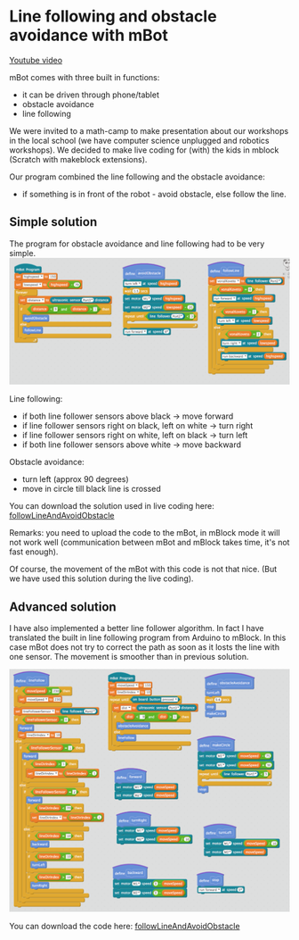 # Line following and obstacle avoidance with mBot

[Youtube video](https://www.youtube.com/watch?v=QsXyMG2tgc0)

mBot comes with three built in functions:
- it can be driven through phone/tablet
- obstacle avoidance
- line following

We were invited to a math-camp to make presentation about our workshops in the local school (we have computer science unplugged and robotics workshops).
We decided to make live coding for (with) the kids in mblock (Scratch with makeblock extensions).

Our program combined the line following and the obstacle avoidance:
- if something is in front of the robot - avoid obstacle, else follow the line.

## Simple solution

The program for obstacle avoidance and line following had to be very simple.
![solution](https://github.com/makerobot/mBot/blob/master/followLineAndAvoidObstacle/img/followLine.png)

Line following:
- if both line follower sensors above black -> move forward
- if line follower sensors right on black, left on white -> turn right
- if line follower sensors right on white, left on black -> turn left
- if both line follower sensors above white -> move backward

Obstacle avoidance:
- turn left (approx 90 degrees)
- move in circle till black line is crossed

You can download the solution used in live coding here: [followLineAndAvoidObstacle](https://github.com/makerobot/mBot/blob/master/followLineAndAvoidObstacle/followLineAndAvoidObstacle.sb2)

Remarks: you need to upload the code to the mBot, in mBlock mode it will not work well (communication between mBot and mBlock takes time, it's not fast enough).

Of course, the movement of the mBot with this code is not that nice. (But we have used this solution during the live coding).

## Advanced solution

I have also implemented a better line follower algorithm.
In fact I have translated the built in line following program from Arduino to mBlock.
In this case mBot does not try to correct the path as soon as it losts the line with one sensor.
The movement is smoother than in previous solution.

![better line following solution](https://github.com/makerobot/mBot/blob/master/followLineAndAvoidObstacle/img/followLine2.png)

You can download the code here: [followLineAndAvoidObstacle](https://github.com/makerobot/mBot/blob/master/followLineAndAvoidObstacle/followLineAndAvoidObstacleAdvanced.sb2)












